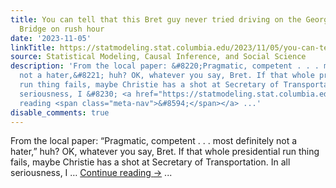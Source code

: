 ```yaml
---
title: You can tell that this Bret guy never tried driving on the George Washington
  Bridge on rush hour
date: '2023-11-05'
linkTitle: https://statmodeling.stat.columbia.edu/2023/11/05/you-can-tell-that-this-bret-guy-never-tried-driving-on-the-george-washington-bridge-on-rush-hour/
source: Statistical Modeling, Causal Inference, and Social Science
description: 'From the local paper: &#8220;Pragmatic, competent . . . most definitely
  not a hater,&#8221; huh? OK, whatever you say, Bret. If that whole presidential
  run thing fails, maybe Christie has a shot at Secretary of Transportation. In all
  seriousness, I &#8230; <a href="https://statmodeling.stat.columbia.edu/2023/11/05/you-can-tell-that-this-bret-guy-never-tried-driving-on-the-george-washington-bridge-on-rush-hour/">Continue
  reading <span class="meta-nav">&#8594;</span></a> ...'
disable_comments: true
---
```

From the local paper: &#8220;Pragmatic, competent . . . most definitely not a hater,&#8221; huh? OK, whatever you say, Bret. If that whole presidential run thing fails, maybe Christie has a shot at Secretary of Transportation. In all seriousness, I &#8230; <a href="https://statmodeling.stat.columbia.edu/2023/11/05/you-can-tell-that-this-bret-guy-never-tried-driving-on-the-george-washington-bridge-on-rush-hour/">Continue reading <span class="meta-nav">&#8594;</span></a> ...